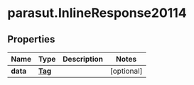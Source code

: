 # parasut.InlineResponse20114

## Properties
Name | Type | Description | Notes
------------ | ------------- | ------------- | -------------
**data** | [**Tag**](Tag.md) |  | [optional] 


